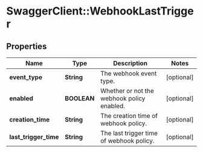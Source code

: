 # SwaggerClient::WebhookLastTrigger

## Properties
Name | Type | Description | Notes
------------ | ------------- | ------------- | -------------
**event_type** | **String** | The webhook event type. | [optional] 
**enabled** | **BOOLEAN** | Whether or not the webhook policy enabled. | [optional] 
**creation_time** | **String** | The creation time of webhook policy. | [optional] 
**last_trigger_time** | **String** | The last trigger time of webhook policy. | [optional] 


